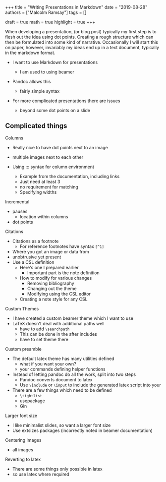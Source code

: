 +++
title = "Writing Presentations in Markdown"
date = "2019-08-28"
authors = ["Malcolm Ramsay"]
tags = []

draft = true
math = true
highlight = true
+++

When developing a presentation,
(or blog post)
typically my first step is
to flesh out the idea using dot points.
Creating a rough structure
which can then be formulated
into some kind of narrative.
Occasionally I will start this on paper,
however, invariably my ideas end up in a text document,
typically in the markdown format.

- I want to use Markdown for presentations
    - I am used to using beamer

- Pandoc allows this
    - fairly simple syntax

- For more complicated presentations there are issues
    - beyond some dot points on a slide

## Complicated things

Columns
- Really nice to have dot points next to an image
- multiple images next to each other

- Using ::: syntax for column environment
    - Example from the documentation, including links
    - Just need at least 3
    - no requirement for matching
    - Specifying widths

Incremental
- pauses
    - location within columns
- dot points

Citations
- Citations as a footnote
    - For reference footnotes have syntax `[^1]`
- Where you got an image or data from
- unobtrusive yet present
- Use a CSL definition
    - Here's one I prepared earlier
        - Important part is the note definition
    - How to modify for various changes
        - Removing bibliography
        - Changing out the theme
        - Modifying using the CSL editor
    - Creating a note style for any CSL

Custom Themes
- I have created a custom beamer theme which I want to use
- LaTeX doesn't deal with additional paths well
    - have to add `\searchpath`
    - This can be done in the after includes
    - have to set theme there

Custom preamble
- The default latex theme has many utilities defined
    - what if you want your own?
    - your commands defining helper functions
- Instead of letting pandoc do all the work, split into two steps
    - Pandoc converts document to latex
    - Use `\include` or `\input` to include the generated latex script into your
- There are a few things which need to be defined
    - `\tightlist`
    - usepackage
    - Gin

Larger font size
- I like minimalist slides, so want a larger font size
- Use extsizes packages (incorrectly noted in beamer documentation)

Centering Images
- all images


Reverting to latex
- There are some things only possible in latex
- so use latex where required
